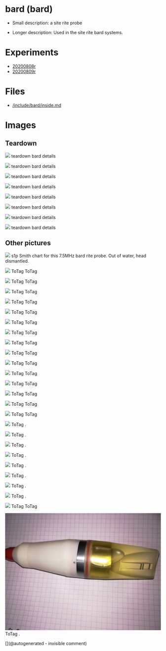 # bard (bard)

* Small description: a site rite probe

* Longer description: Used in the site rite bard systems.

# Experiments

* [20200808r](/include/experiments/auto/20200808r.md)
* [20200809r](/include/experiments/auto/20200809r.md)


# Files

* [/include/bard/inside.md](/include/bard/inside.md)


# Images

## Teardown 

![](/include/20200809r/images/bard/P_20200509_182351.jpg)
teardown
bard details

![](/include/20200809r/images/bard/P_20200509_182357.jpg)
teardown
bard details

![](/include/20200809r/images/bard/P_20200509_182411.jpg)
teardown
bard details

![](/include/20200809r/images/bard/P_20200509_182429.jpg)
teardown
bard details

![](/include/20200809r/images/bard/P_20200509_182446.jpg)
teardown
bard details

![](/include/20200809r/images/bard/P_20200509_182456.jpg)
teardown
bard details

![](/include/20200809r/images/bard/P_20200509_182510.jpg)
teardown
bard details

![](/include/20200809r/images/bard/P_20200509_182512.jpg)
teardown
bard details

## Other pictures 

![](/include/20200809r/bard.png)
s1p
Smith chart for this 7.5MHz bard rite probe. Out of water, head dismantled.

![](/include/bard/Bard-Site-Rite-37522-5C-45C-75MHz-Ultrasound-Transducer-Probe-68mmFL-Dymax-0470-263459340232-4.JPG)
ToTag
ToTag

![](/include/bard/Bard-Site-Rite-37522-5C-45C-75MHz-Ultrasound-Transducer-Probe-68mmFL-Dymax-0470-263459340232-7.JPG)
ToTag
ToTag

![](/include/bard/Bard-Site-Rite-37522-5C-45C-75MHz-Ultrasound-Transducer-Probe-68mmFL-Dymax-0470-263459340232-8.JPG)
ToTag
ToTag

![](/include/bard/design/US4399703-1.png)
ToTag
ToTag

![](/include/bard/design/US4399703-2.png)
ToTag
ToTag

![](/include/bard/design/US4399703-3.png)
ToTag
ToTag

![](/include/bard/design/US4399703-4.png)
ToTag
ToTag

![](/include/bard/design/US4399703-5.png)
ToTag
ToTag

![](/include/bard/design/US4399703-6.png)
ToTag
ToTag

![](/include/bard/design/US4399703-7.png)
ToTag
ToTag

![](/include/bard/design/US4399703-8.png)
ToTag
ToTag

![](/include/bard/design/US4399703-9.png)
ToTag
ToTag

![](/include/bard/exp1/bard.jpg)
ToTag
ToTag

![](/include/bard/exp1/db-bard-5-0-VGA@0x22-spimode1-64msps.jpg)
ToTag
ToTag

![](/include/bard/exp1/db-bard-5-8-cable_inversed-VGA@0x22-spimode1-64msps.jpg)
ToTag
ToTag

![](/include/bard/images/20191207_182630.jpg)
ToTag
.

![](/include/bard/images/IMG_20180317_201900.jpg)
ToTag
.

![](/include/bard/images/IMG_20180317_202001.jpg)
ToTag
.

![](/include/bard/images/IMG_20180317_202029.jpg)
ToTag
.

![](/include/bard/images/IMG_20180317_202243.jpg)
ToTag
.

![](/include/bard/images/IMG_20180317_202341.jpg)
ToTag
.

![](/include/bard/images/IMG_20180317_202409.jpg)
ToTag
.

![](/include/bard/images/pins.jpg)
ToTag
.

![](/include/bard/s-l640.jpg)
ToTag
ToTag

![](/include/probes/viewmes/bard.jpg)
ToTag
.





[](@autogenerated - invisible comment)
